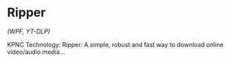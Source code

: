 # Ripper

*(WPF, YT-DLP)*

KPNC Technology: Ripper: A simple, robust and fast way to download online video/audio media...
